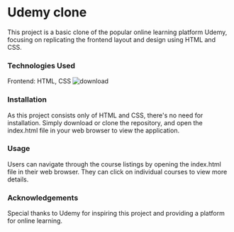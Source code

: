# Udemy clone
This project is a basic clone of the popular online learning platform Udemy, focusing on replicating the frontend layout and design using HTML and CSS.

### Technologies Used
Frontend: HTML, CSS ![download](https://github.com/Mathi-MS/Udemy-New/assets/146163288/a1a55e59-a84a-4803-bd42-9552a88d28ec)

### Installation
As this project consists only of HTML and CSS, there's no need for installation. Simply download or clone the repository, and open the index.html file in your web browser to view the application.

### Usage
Users can navigate through the course listings by opening the index.html file in their web browser. They can click on individual courses to view more details.

### Acknowledgements
Special thanks to Udemy for inspiring this project and providing a platform for online learning.
